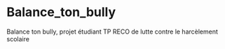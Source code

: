 # Balance_ton_bully
Balance ton bully, projet étudiant TP RECO de lutte contre le harcèlement scolaire
